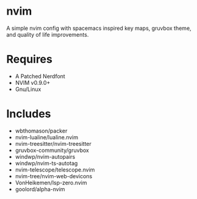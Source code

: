 # nvim
A simple nvim config with spacemacs inspired key maps, gruvbox theme, and quality of life improvements. 
# Requires
- A Patched Nerdfont
- NVIM v0.9.0+
- Gnu/Linux
# Includes
- wbthomason/packer
- nvim-lualine/lualine.nvim
- nvim-treesitter/nvim-treesitter
- gruvbox-community/gruvbox
- windwp/nvim-autopairs
- windwp/nvim-ts-autotag
- nvim-telescope/telescope.nvim
- nvim-tree/nvim-web-devicons
- VonHeikemen/lsp-zero.nvim
- goolord/alpha-nvim
